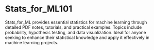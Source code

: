 # Stats_for_ML101
 Stats_for_ML provides essential statistics for machine learning through detailed PDF notes, tutorials, and practical examples. Topics include probability, hypothesis testing, and data visualization. Ideal for anyone seeking to enhance their statistical knowledge and apply it effectively in machine learning projects.
